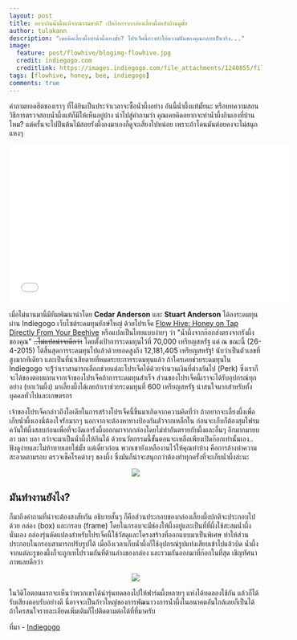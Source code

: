 ```yaml
---
layout: post
title: อยากกินน้ำผึ้งแท้จากธรรมชาติ? เปิดก๊อกจากกล่องเลี้ยงผึ้งหลังบ้านดูมั้ย
author: tulakann
description: "เคยคิดเลี้ยงผึ้งทำน้ำผึ้งเองมั้ย? โปรเจ็คนี้อาจทำให้ความฝันของคุณกลายเป็นจริง..."
image:
  feature: post/flowhive/blogimg-flowhive.jpg
  credit: indiegogo.com
  creditlink: https://images.indiegogo.com/file_attachments/1240855/files/20150222155513-G0027534-1.JPG?1424649313
tags: [flowhive, honey, bee, indiegogo]
comments: true
---
```


คำถามยอดฮิตของเราๆ ที่ได้ยินเป็นประจำเวลาจะซื้อน้ำผึ้งอย่าง อันนี้น้ำผึ้งแท้มั้ยนะ หรือบทความสอนวิธีการตรวจสอบน้ำผึ้งแท้ก็มีให้เห็นอยู่บ้าง นำไปสู่คำถามว่า คุณเคยคิดอยากจะทำน้ำผึ้งกินเองที่บ้านไหม? แต่ครั้นจะไปปีนต้นไม้สอยรังผึ้งลงมาเองก็ดูจะเสี่ยงไปหน่อย เพราะถ้าโดนมันต่อยคงจะไม่สนุกแหงๆ

<iframe width="560" height="315" src="//www.youtube.com/embed/WbMV9qYIXqM" frameborder="0"> </iframe>

เมื่อไม่นานมานี้มีทีมพัฒนานำโดย __Cedar Anderson__ และ __Stuart Anderson__ ได้ลงระดมทุนผ่าน Indiegogo เว็บไซต์ระดมทุนยักษ์ใหญ่ ด้วยโปรเจ็ค [Flow Hive: Honey on Tap Directly From Your Beehive](https://www.indiegogo.com/projects/flow-hive-honey-on-tap-directly-from-your-beehive) หรือแปลเป็นไทยแบบง่ายๆ ว่า "น้ำผึ้งจากก๊อกส่งตรงจากรังผึ้งของคุณ" <s>..ไม่แปลน่าจะดีกว่า</s> โดยตั้งเป้าการระดมทุนไว้ที่ 70,000 เหรียญสหรัฐ แต่ ณ ขณะนี้ (26-4-2015) ได้สิ้นสุดการระดมทุนไปแล้วด้วยยอดสูงถึง 12,181,405 เหรียญสหรัฐ! นับว่าเป็นตัวเลขที่สูงมากทีเดียว และเป็นที่น่าเสียดายที่หมดระยะการระดมทุนแล้ว ถ้าใครเคยช่วยระดมทุนใน Indiegogo จะรู้้ว่าเราสามารถเลือกช่วยแต่ละโปรเจ็คได้ด้วยจำนวนเงินที่ต่างกันไป (Perk) ซึ่งเราก็จะได้ของตอบแทนจากเจ้าของโปรเจ็คถ้าการระดมทุนสำเร็จ ส่วนของโปรเจ็คนี้เราจะได้รับอุปกรณ์ทุกอย่าง (ยกเว้นผึ้ง) มาเลี้ยงผึ้งได้เลยถ้าเราช่วยระดมทุนที่ 600 เหรียญสหรัฐ น่าสนใจมากสำหรับทั้งบุคคลทั่วไปและเกษตรกร

เจ้าของโปรเจ็คกล่าวถึงไอเดียในการสร้างโปรเจ็คนี้ขึ้นมาเกิดจากความคิดที่ว่า ถ้าอยากจะเลี้ยงผึ้งเพื่อเก็บน้ำผึ้งเองนี่ต้องใจรักมากๆ นอกจากจะต้องหาทางป้องกันตัวจากเหล็กใน ก่อนจะเก็บก็ต้องสุมไฟรมควันให้ผึ้งสลบก่อนเพื่อที่จะงัดเอารังผึ้งออกมาจากกล่องโดยไม่ทำอันตรายกับผึ้งและอื่นๆ อีกมากมายบลา บลา บลา กว่าจะมาเป็นน้ำผึ้งให้กินได้ ด้วยนวัตกรรมนี้ขั้นตอนจะเหลือเพียงเปิดก๊อกเท่านั้นเอง.. ฟังดูง่ายและไม่ท้าทายเลยใช่มั้ย แต่เดี๋ยวก่อน พวกเขายังเหลืองานไว้ให้คุณทำบ้าง คือการล้างทำความสะอาดตามรอบ ตรวจเช็คโรคต่างๆ ของผึ้ง ซึ่งมันก็น่าจะสนุกกว่าต้องทำทุกครั้งที่จะเก็บน้ำผึ้งล่ะนะ

<figure><center>
  <img src="https://images.indiegogo.com/file_attachments/1239782/files/20150222080158-Turning_Handle_2.gif?1424620918" data-action="zoom"/>
</center></figure>

## มันทำงานยังไง?

ก็มาถึงคำถามที่น่าจะต้องสงสัยกัน อธิบายสั้นๆ ก็คือส่วนประกอบของกล่องเลี้ยงผึ้งปกติจะประกอบไปด้วย กล่อง (box) และกรอบ (frame) โดยในกรอบจะมีช่องให้ผึ้งอยู่และเป็นที่ที่ผึ้งใช้สะสมน้ำผึ้งนั่นเอง กล่องรุ่นดัดแปลงสำหรับโปรเจ็คนี้ใช้วัสดุและโครงสร้างที่ออกแบบมาเป็นพิเศษ ทำให้ส่วนประกอบในกรอบสามารถปรับรูปได้ เมื่อถึงเวลาเก็บน้ำผึ้งก็ใช้อุปกรณ์รูปแท่งเสียบเข้าไปแล้วบิด น้ำผึ้งจากแต่ละรูของผึ้งก็จะถูกเทไปรวมกันที่ด้านล่างของกล่อง และรวมกันออกมาที่ก๊อกในที่สุด เชิญทัศนาภาพเลยดีกว่า

<figure><center>
  <img src="https://images.indiegogo.com/file_attachments/1270532/files/20150305052709-How-it-Works_v3.jpg?1425562029" data-action="zoom"/>
</center></figure>

ในวิดิโอตอนแรกจะเห็นว่าพวกเขาได้นำรุ่นทดลองไปให้ฟาร์มผึ้งหลายๆ แห่งได้ทดลองใช้กัน แล้วก็ได้รับเสียงตอบรับอย่างดี นี่อาจจะเป็นก้าวใหญ่ของการพัฒนาวงการน้ำผึ้งในอนาคตอันใกล้เลยก็เป็นได้ ถ้าใครสนใจรายละเอียดเพิ่มเติมก็ไปติดตามต่อได้ที่ที่มาครับ

ที่มา - [Indiegogo](https://www.indiegogo.com/projects/flow-hive-honey-on-tap-directly-from-your-beehive)
